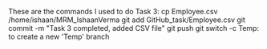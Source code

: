 These are the commands I used to do Task 3:
cp Employee.csv /home/ishaan/MRM_IshaanVerma
git add  GitHub_task/Employee.csv
git commit -m "Task 3 completed, added CSV file"
git push
git switch -c Temp: to create a new 'Temp' branch

